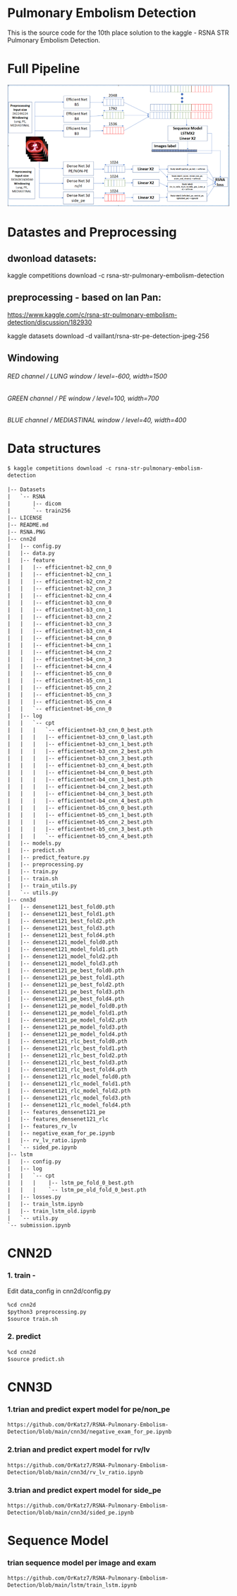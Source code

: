 # Pulmonary Embolism Detection
 This is the source code for the 10th place solution to the kaggle - RSNA STR Pulmonary Embolism Detection.
# Full Pipeline
![alt text](https://github.com/OrKatz7/RSNA-Pulmonary-Embolism-Detection/blob/main/RSNA.PNG)
# Datastes and Preprocessing
## dwonload datasets:
kaggle competitions download -c rsna-str-pulmonary-embolism-detection
## preprocessing - based on Ian Pan:

https://www.kaggle.com/c/rsna-str-pulmonary-embolism-detection/discussion/182930

kaggle datasets download -d vaillant/rsna-str-pe-detection-jpeg-256

## Windowing
###### RED channel / LUNG window / level=-600, width=1500
###### GREEN channel / PE window / level=100, width=700
###### BLUE channel / MEDIASTINAL window / level=40, width=400

# Data structures
```
$ kaggle competitions download -c rsna-str-pulmonary-embolism-detection
     
|-- Datasets
|   `-- RSNA
|       |-- dicom
|       `-- train256
|-- LICENSE
|-- README.md
|-- RSNA.PNG
|-- cnn2d
|   |-- config.py
|   |-- data.py
|   |-- feature
|   |   |-- efficientnet-b2_cnn_0
|   |   |-- efficientnet-b2_cnn_1
|   |   |-- efficientnet-b2_cnn_2
|   |   |-- efficientnet-b2_cnn_3
|   |   |-- efficientnet-b2_cnn_4
|   |   |-- efficientnet-b3_cnn_0
|   |   |-- efficientnet-b3_cnn_1
|   |   |-- efficientnet-b3_cnn_2
|   |   |-- efficientnet-b3_cnn_3
|   |   |-- efficientnet-b3_cnn_4
|   |   |-- efficientnet-b4_cnn_0
|   |   |-- efficientnet-b4_cnn_1
|   |   |-- efficientnet-b4_cnn_2
|   |   |-- efficientnet-b4_cnn_3
|   |   |-- efficientnet-b4_cnn_4
|   |   |-- efficientnet-b5_cnn_0
|   |   |-- efficientnet-b5_cnn_1
|   |   |-- efficientnet-b5_cnn_2
|   |   |-- efficientnet-b5_cnn_3
|   |   |-- efficientnet-b5_cnn_4
|   |   `-- efficientnet-b6_cnn_0
|   |-- log
|   |   `-- cpt
|   |   |   `-- efficientnet-b3_cnn_0_best.pth
|   |   |   |-- efficientnet-b3_cnn_0_last.pth
|   |   |   |-- efficientnet-b3_cnn_1_best.pth
|   |   |   |-- efficientnet-b3_cnn_2_best.pth
|   |   |   |-- efficientnet-b3_cnn_3_best.pth
|   |   |   |-- efficientnet-b3_cnn_4_best.pth
|   |   |   |-- efficientnet-b4_cnn_0_best.pth
|   |   |   |-- efficientnet-b4_cnn_1_best.pth
|   |   |   |-- efficientnet-b4_cnn_2_best.pth
|   |   |   |-- efficientnet-b4_cnn_3_best.pth
|   |   |   |-- efficientnet-b4_cnn_4_best.pth
|   |   |   |-- efficientnet-b5_cnn_0_best.pth
|   |   |   |-- efficientnet-b5_cnn_1_best.pth
|   |   |   |-- efficientnet-b5_cnn_2_best.pth
|   |   |   |-- efficientnet-b5_cnn_3_best.pth
|   |   |   `-- efficientnet-b5_cnn_4_best.pth
|   |-- models.py
|   |-- predict.sh
|   |-- predict_feature.py
|   |-- preprocessing.py
|   |-- train.py
|   |-- train.sh
|   |-- train_utils.py
|   `-- utils.py
|-- cnn3d
|   |-- densenet121_best_fold0.pth
|   |-- densenet121_best_fold1.pth
|   |-- densenet121_best_fold2.pth
|   |-- densenet121_best_fold3.pth
|   |-- densenet121_best_fold4.pth
|   |-- densenet121_model_fold0.pth
|   |-- densenet121_model_fold1.pth
|   |-- densenet121_model_fold2.pth
|   |-- densenet121_model_fold3.pth
|   |-- densenet121_pe_best_fold0.pth
|   |-- densenet121_pe_best_fold1.pth
|   |-- densenet121_pe_best_fold2.pth
|   |-- densenet121_pe_best_fold3.pth
|   |-- densenet121_pe_best_fold4.pth
|   |-- densenet121_pe_model_fold0.pth
|   |-- densenet121_pe_model_fold1.pth
|   |-- densenet121_pe_model_fold2.pth
|   |-- densenet121_pe_model_fold3.pth
|   |-- densenet121_pe_model_fold4.pth
|   |-- densenet121_rlc_best_fold0.pth
|   |-- densenet121_rlc_best_fold1.pth
|   |-- densenet121_rlc_best_fold2.pth
|   |-- densenet121_rlc_best_fold3.pth
|   |-- densenet121_rlc_best_fold4.pth
|   |-- densenet121_rlc_model_fold0.pth
|   |-- densenet121_rlc_model_fold1.pth
|   |-- densenet121_rlc_model_fold2.pth
|   |-- densenet121_rlc_model_fold3.pth
|   |-- densenet121_rlc_model_fold4.pth
|   |-- features_densenet121_pe
|   |-- features_densenet121_rlc
|   |-- features_rv_lv
|   |-- negative_exam_for_pe.ipynb
|   |-- rv_lv_ratio.ipynb
|   `-- sided_pe.ipynb
|-- lstm
|   |-- config.py
|   |-- log
|   |   `-- cpt
|   |   |    |-- lstm_pe_fold_0_best.pth
|   |   |    `-- lstm_pe_old_fold_0_best.pth
|   |-- losses.py
|   |-- train_lstm.ipynb
|   |-- train_lstm_old.ipynb
|   `-- utils.py
`-- submission.ipynb

```
# CNN2D
### 1. train -
Edit data_config in cnn2d/config.py
```
%cd cnn2d
$python3 preprocessing.py
$source train.sh
```
### 2. predict
```
%cd cnn2d
$source predict.sh
```

# CNN3D
### 1.trian and predict expert model for pe/non_pe
```
https://github.com/OrKatz7/RSNA-Pulmonary-Embolism-Detection/blob/main/cnn3d/negative_exam_for_pe.ipynb
```
### 2.trian and predict expert model for rv/lv
```
https://github.com/OrKatz7/RSNA-Pulmonary-Embolism-Detection/blob/main/cnn3d/rv_lv_ratio.ipynb
```
### 3.trian and predict expert model for side_pe
```
https://github.com/OrKatz7/RSNA-Pulmonary-Embolism-Detection/blob/main/cnn3d/sided_pe.ipynb
```
# Sequence Model
### trian sequence model per image and exam
```
https://github.com/OrKatz7/RSNA-Pulmonary-Embolism-Detection/blob/main/lstm/train_lstm.ipynb
```


